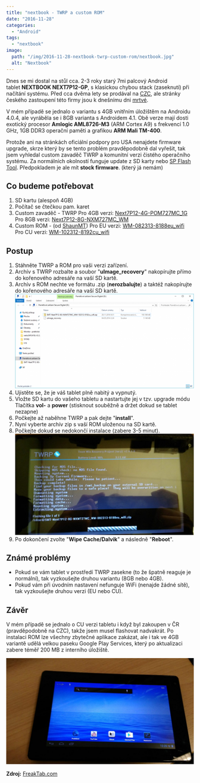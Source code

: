 ```yaml
---
title: "nextbook - TWRP a custom ROM"
date: "2016-11-28"
categories: 
  - "Android"
tags: 
  - "nextbook"
image:
  path: "/img/2016-11-28-nextbook-twrp-custom-rom/nextbook.jpg"
  alt: "Nextbook"
---
```


Dnes se mi dostal na stůl cca. 2-3 roky starý 7mi palcový Android tablet **NEXTBOOK NEXT7P12-GP**, s klasickou chybou stack (zaseknutí) při načítání systému. Před cca dvěma lety se prodával na [CZC](https://www.czc.cz/nextbook-7p12-8g-cerna/155268/produkt), ale stránky českého zastoupení této firmy jsou k dnešnímu dni [mrtvé](https://www.nextbook.cz/).

V mém případě se jednalo o variantu s 4GB vnitřním úložištěm na Androidu 4.0.4, ale vyráběla se i 8GB varianta s Androidem 4.1. Obě verze mají dosti exotický procesor **Amlogic AML8726-M3** (ARM Cortex A9) s frekvencí 1.0 GHz, 1GB DDR3 operační paměti a grafikou **ARM Mali TM-400**.

Protože ani na stránkách oficiální podpory pro USA nenajdete firmware upgrade, skrze který by se tento problém pravděpodobně dal vyřešit, tak jsem vyhledal custom zavaděč TWRP a komunitní verzi čistého operačního systému. Za normálních okolností funguje update z SD karty nebo [SP Flash Tool](https://spflashtool.com/). Předpokladem je ale mít **stock firmware**. (který já nemám)

## Co budeme potřebovat

1. SD kartu (alespoň 4GB)
2. Počítač se čtečkou pam. karet
3. Custom zavaděč - TWRP Pro 4GB verzi: [Next7P12-4G-POM727MC\_1G](https://mega.nz/#!u0QHULZJ!A6y4Y65OG03RLjcMZdCBnfxpr4dxA10orneC2qsPuvU) Pro 8GB verzi: [Next7P12-8G-NXM727MC\_WM](https://mega.nz/#!P9RxmKCT!bHeLbRk1xS8S9NBi1gIfwHfc5LdCnh-fili-b1VX9VQ)
4. Custom ROM - (od [ShaunMT](https://freaktab.com/member/6564-shaunmt)) [](https://freaktab.com/member/6564-shaunmt)Pro EU verzi: [WM-082313-8188eu\_wifi](https://mega.nz/#!i5gViYTY!wcJK3puIGST9Y_76oOXU1TFRHVU1Q3lbxQTkg5uiPqI) Pro CU verzi: [WM-102312-8192cu\_wifi](https://mega.nz/#!yhYylKSY!zj3Jd3TYBiX5i37WyeWKtKAHKBc04RWh6lSQ3aezt2g)

## Postup

1. Stáhněte TWRP a ROM pro vaši verzi zařízení.
2. Archív s TWRP rozbalte a soubor "**uImage\_recovery**" nakopírujte přímo do kořenového adresáře na vaší SD kartě.
3. Archív s ROM nechte ve formátu .zip (**nerozbalujte**) a taktéž nakopírujte do kořenového adresáře na vaší SD kartě. 
![zip](/img/2016-11-28-nextbook-twrp-custom-rom/snip_20161128121409.png)
4. Ujistěte se, že je váš tablet plně nabitý a vypnutý.
5. Vložte SD kartu do vašeho tabletu a nastartujte jej v tzv. upgrade módu Tlačítka **vol-** a **power** (stisknout souběžně a držet dokud se tablet nezapne)
6. Počkejte až naběhne TWRP a pak dejte "**install**".
7. Nyní vyberte archív zip s vaší ROM uloženou na SD kartě.
8. Počkejte dokud se nedokončí instalace (zabere 3-5 minut). 
![twrp](/img/2016-11-28-nextbook-twrp-custom-rom/IMG_20161128_091310.jpg)
9. Po dokončení zvolte "**Wipe Cache/Dalvik**" a následně "**Reboot**".

## Známé problémy

- Pokud se vám tablet v prostředí TWRP zasekne (to že špatně reaguje je normální), tak vyzkoušejte druhou variantu (8GB nebo 4GB).
- Pokud vám při úvodním nastavení nefunguje WiFi (nenajde žádné sítě), tak vyzkoušejte druhou verzi (EU nebo CU).

## Závěr

V mém případě se jednalo o CU verzi tabletu i když byl zakoupen v ČR (pravděpodobně na CZC), takže jsem musel flashovat nadvakrát. Po instalaci ROM lze všechny zbytečné aplikace zakázat, ale i tak ve 4GB variantě udělá velkou paseku Google Play Services, který po aktualizaci zabere téměř 200 MB z interního úložiště.

![tab](/img/2016-11-28-nextbook-twrp-custom-rom/IMG_20161128_122656.jpg)

**Zdroj:** [FreakTab.com](https://freaktab.com/forum/tablet-support-android/nextbook-tablets/amlogic-nextbook-tablets)

